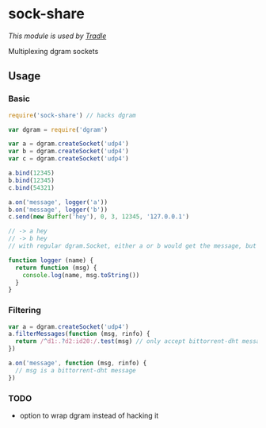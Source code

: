 # sock-share

_This module is used by [Tradle](https://github.com/tradle/about/wiki)_

Multiplexing dgram sockets

## Usage

### Basic

```js
require('sock-share') // hacks dgram

var dgram = require('dgram')

var a = dgram.createSocket('udp4')
var b = dgram.createSocket('udp4')
var c = dgram.createSocket('udp4')

a.bind(12345)
b.bind(12345)
c.bind(54321)

a.on('message', logger('a'))
b.on('message', logger('b'))
c.send(new Buffer('hey'), 0, 3, 12345, '127.0.0.1')

// -> a hey
// -> b hey
// with regular dgram.Socket, either a or b would get the message, but not both

function logger (name) {
  return function (msg) {
    console.log(name, msg.toString())
  }
}
```

### Filtering

```js
var a = dgram.createSocket('udp4')
a.filterMessages(function (msg, rinfo) {
  return /^d1:.?d2:id20:/.test(msg) // only accept bittorrent-dht messages
})

a.on('message', function (msg, rinfo) {
  // msg is a bittorrent-dht message
})
```

### TODO

- option to wrap dgram instead of hacking it
